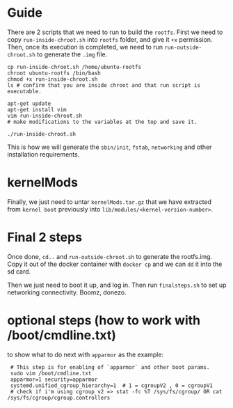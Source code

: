 # Guide

There are 2 scripts that we need to run to build the `rootfs`. First we need to copy `run-inside-chroot.sh` into `rootfs` folder, and give it `+x` permission. 
Then, once its execution is completed, we need to run `run-outside-chroot.sh` to generate the `.img` file.
```shell
cp run-inside-chroot.sh /home/ubuntu-rootfs
chroot ubuntu-rootfs /bin/bash
chmod +x run-inside-chroot.sh
ls # confirm that you are inside chroot and that run script is executable.

apt-get update
apt-get install vim
vim run-inside-chroot.sh 
# make modifications to the variables at the top and save it. 

./run-inside-chroot.sh
```
This is how we will generate the `sbin/init`, `fstab`, `networking` and other installation requirements. 

# kernelMods
Finally, we just need to untar `kernelMods.tar.gz` that we have extracted from `kernel boot` previously into  `lib/modules/<kernel-version-number>`.

# Final 2 steps
Once done, `cd..` and `run-outside-chroot.sh` to generate the rootfs.img. Copy it out of the docker container with `docker cp` and we can `dd` it into the sd card. 

Then we just need to boot it up, and log in. Then run `finalsteps.sh` to set up networking connectivity. Boomz, donezo. 


# optional steps (how to work with /boot/cmdline.txt)
to show what to do next with `apparmor` as the example:
```shell
 # This step is for enabling of `apparmor` and other boot params.
 sudo vim /boot/cmdline.txt
 apparmor=1 security=apparmor    
 systemd.unified_cgroup_hierarchy=1  # 1 = cgroupV2 , 0 = cgroupV1    
 # check if i'm using cgroup v2 => stat -fc %T /sys/fs/cgroup/ OR cat /sys/fs/cgroup/cgroup.controllers
```
